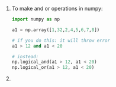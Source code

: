 1. To make and or operations in numpy:

   ```python
   import numpy as np
   
   a1 = np.array([1,32,2,4,5,6,7,8])
   
   # if you do this: it will throw error
   a1 > 12 and a1 < 20
   
   # instead:
   np.logical_and(a1 > 12, a1 < 20)
   np.logical_or(a1 > 12, a1 < 20)
   ```

2. 